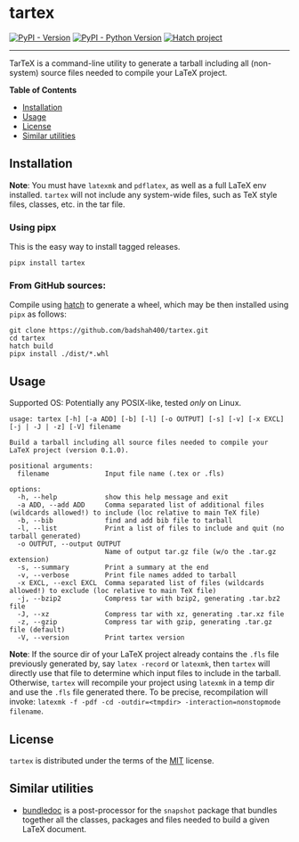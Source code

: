 # tartex

[![PyPI - Version](https://img.shields.io/pypi/v/tartex.svg)](https://pypi.org/project/tartex)
[![PyPI - Python Version](https://img.shields.io/pypi/pyversions/tartex.svg)](https://pypi.org/project/tartex)
[![Hatch project](https://img.shields.io/badge/%F0%9F%A5%9A-Hatch-4051b5.svg)](https://github.com/pypa/hatch)

-----

TarTeX is a command-line utility to generate a tarball including all
(non-system) source files needed to compile your LaTeX project.

**Table of Contents**

- [Installation](#installation)
- [Usage](#usage)
- [License](#license)
- [Similar utilities](#similar-utilities)

## Installation

__Note__: You must have `latexmk` and `pdflatex`, as well as a full LaTeX env
installed. `tartex` will not include any system-wide files, such as TeX style
files, classes, etc. in the tar file.

### Using pipx

This is the easy way to install tagged releases.

```console
pipx install tartex
```

### From GitHub sources:

Compile using [hatch](https://hatch.pypa.io/latest/) to generate a wheel,
which may be then installed using `pipx` as follows:

```console
git clone https://github.com/badshah400/tartex.git
cd tartex
hatch build
pipx install ./dist/*.whl
```

## Usage

Supported OS: Potentially any POSIX-like, tested _only_ on Linux.

```console
usage: tartex [-h] [-a ADD] [-b] [-l] [-o OUTPUT] [-s] [-v] [-x EXCL] [-j | -J | -z] [-V] filename

Build a tarball including all source files needed to compile your LaTeX project (version 0.1.0).

positional arguments:
  filename              Input file name (.tex or .fls)

options:
  -h, --help            show this help message and exit
  -a ADD, --add ADD     Comma separated list of additional files (wildcards allowed!) to include (loc relative to main TeX file)
  -b, --bib             find and add bib file to tarball
  -l, --list            Print a list of files to include and quit (no tarball generated)
  -o OUTPUT, --output OUTPUT
                        Name of output tar.gz file (w/o the .tar.gz extension)
  -s, --summary         Print a summary at the end
  -v, --verbose         Print file names added to tarball
  -x EXCL, --excl EXCL  Comma separated list of files (wildcards allowed!) to exclude (loc relative to main TeX file)
  -j, --bzip2           Compress tar with bzip2, generating .tar.bz2 file
  -J, --xz              Compress tar with xz, generating .tar.xz file
  -z, --gzip            Compress tar with gzip, generating .tar.gz file (default)
  -V, --version         Print tartex version
```

__Note__: If the source dir of your LaTeX project already contains the `.fls`
file previously generated by, say `latex -record` or `latexmk`, then `tartex`
will directly use that file to determine which input files to include in the
tarball. Otherwise, `tartex` will recompile your project using `latexmk` in a
temp dir and use the `.fls` file generated there. To be precise, recompilation
will invoke:
`latexmk -f -pdf -cd -outdir=<tmpdir> -interaction=nonstopmode filename`.

## License

`tartex` is distributed under the terms of the [MIT](https://spdx.org/licenses/MIT.html) license.

## Similar utilities

* [bundledoc](https://ctan.org/tex-archive/support/bundledoc) is a post-processor for the `snapshot` package that bundles together all the classes, packages and files needed to build a given LaTeX document.
